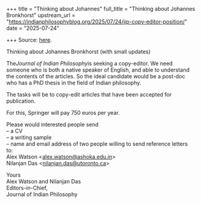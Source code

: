 +++
title = "Thinking about Johannes"
full_title = "Thinking about Johannes Bronkhorst"
upstream_url = "https://indianphilosophyblog.org/2025/07/24/jip-copy-editor-position/"
date = "2025-07-24"

+++
Source: [here](https://indianphilosophyblog.org/2025/07/24/jip-copy-editor-position/).

Thinking about Johannes Bronkhorst (with small updates)

The*Journal of Indian Philosophy*is seeking a copy-editor. We need someone who is both a native speaker of English, and able to understand the contents of the articles. So the ideal candidate would be a post-doc who has a PhD thesis in the field of Indian philosophy.

The tasks will be to copy-edit articles that have been accepted for publication.

For this, Springer will pay 750 euros per year.

Please would interested people send  
– a CV  
– a writing sample  
– name and email address of two people willing to send reference letters  
to:  
Alex Watson \<[alex.watson@ashoka.edu.in](mailto:alex.watson@ashoka.edu.in)\>  
Nilanjan Das \<[nilanjan.das@utoronto.ca](mailto:nilanjan.das@utoronto.ca)\>

Yours  
Alex Watson and Nilanjan Das  
Editors-in-Chief,  
Journal of Indian Philosophy
